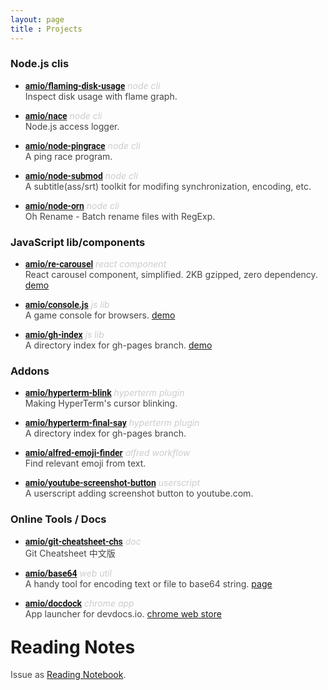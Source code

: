 ```yaml
---
layout: page
title : Projects
---
```


<style>
  h1, li { margin-top: 1em }
  strong a { font-family: Roboto, sans-serif }
  em { color: #ccc }
  p { color: #444 }
</style>

### Node.js clis

- **[amio/flaming-disk-usage](https://github.com/amio/flaming-disk-usage/)** *node cli*  
  Inspect disk usage with flame graph.

- **[amio/nace](https://github.com/amio/gh-index/)** *node cli*  
  Node.js access logger.

- **[amio/node-pingrace](https://github.com/amio/node-pingrace/)** *node cli*  
  A ping race program.

- **[amio/node-submod](https://github.com/amio/node-submod/)** *node cli*  
  A subtitle(ass/srt) toolkit for modifing synchronization, encoding, etc.

- **[amio/node-orn](https://github.com/amio/node-orn/)** *node cli*  
  Oh Rename - Batch rename files with RegExp.

### JavaScript lib/components

- **[amio/re-carousel](https://github.com/amio/re-carousel/)** *react component*  
  React carousel component, simplified. 2KB gzipped, zero dependency. [demo](https://amio.github.io/re-carousel/)

- **[amio/console.js](https://github.com/amio/console.js/)** *js lib*  
  A game console for browsers. [demo](http://amio.github.io/console.js/)

- **[amio/gh-index](https://github.com/amio/gh-index/)** *js lib*  
A directory index for gh-pages branch. [demo](http://amio.github.io/gh-index/)

### Addons

- **[amio/hyperterm-blink](https://github.com/amio/hyperterm-blink/)** *hyperterm plugin*  
  Making HyperTerm's cursor blinking.

- **[amio/hyperterm-final-say](https://github.com/amio/hyperterm-final-say/)** *hyperterm plugin*  
  A directory index for gh-pages branch.

- **[amio/alfred-emoji-finder](https://github.com/amio/alfred-emoji-finder/)** *alfred workflow*  
  Find relevant emoji from text.

- **[amio/youtube-screenshot-button](https://github.com/amio/youtube-screenshot-button/)** *userscript*  
  A userscript adding screenshot button to youtube.com.

### Online Tools / Docs

- **[amio/git-cheatsheet-chs](https://github.com/amio/git-cheatsheet-chs/)** *doc*  
  Git Cheatsheet 中文版

- **[amio/base64](https://github.com/amio/base64/)** *web util*  
  A handy tool for encoding text or file to base64 string. [page](http://amio.github.io/base64/)

- **[amio/docdock](https://github.com/amio/docdock/)** *chrome app*  
  App launcher for devdocs.io. [chrome web store](https://chrome.google.com/webstore/detail/docdock/kcagdcfbfbjkhmkneamnghdbgfbgdhcf)


# Reading Notes

Issue as [Reading Notebook](https://github.com/amio/amio.github.com/issues/).
